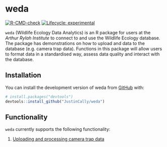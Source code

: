 
# weda

<!-- badges: start -->
[![R-CMD-check](https://github.com/JustinCally/weda/actions/workflows/R-CMD-check.yaml/badge.svg)](https://github.com/JustinCally/weda/actions/workflows/R-CMD-check.yaml)
[![Lifecycle:
experimental](https://img.shields.io/badge/lifecycle-experimental-orange.svg)](https://lifecycle.r-lib.org/articles/stages.html#experimental)
<!-- badges: end -->

`weda` (Wildlife Ecology Data Analytics) is an R package for users at
the *Arthur Rylah Institute* to connect to and use the Wildlife Ecology
database. The package has demonstrations on how to upload and data to
the database (e.g. camera trap data). Functions in this package will
allow users to format data in a standardised way, assess data quality
and interact with the database.

## Installation

You can install the development version of weda from
[GitHub](https://github.com/) with:

``` r
# install.packages("devtools")
devtools::install_github("JustinCally/weda")
```

## Functionality

`weda` currently supports the following functionality:

1.  [Uploading and processing camera trap
    data](https://JustinCally.github.io/weda/articles/camtrap-upload.html)
